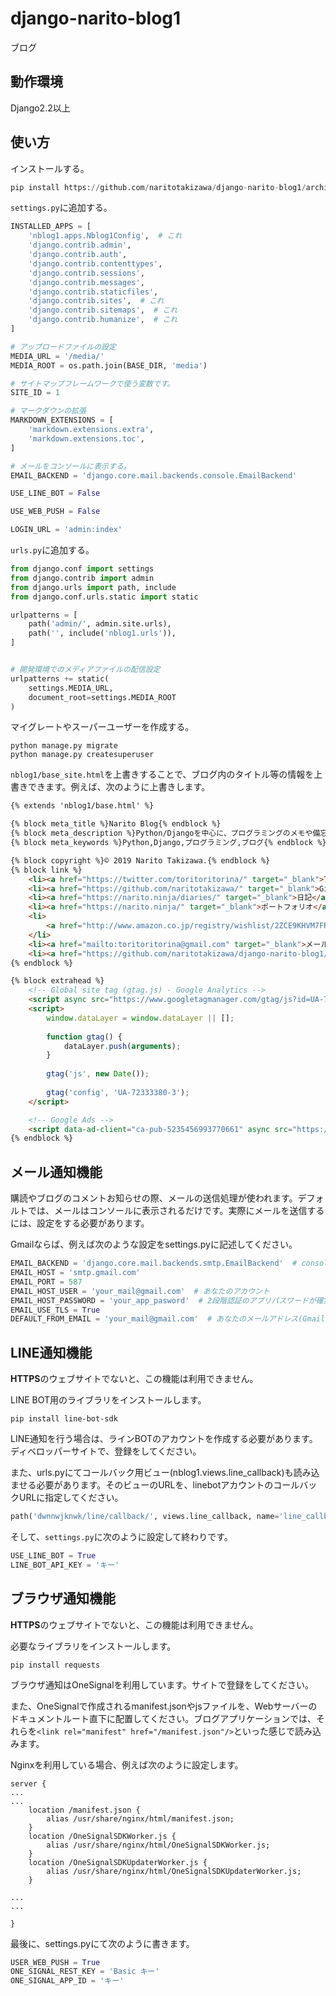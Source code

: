 # django-narito-blog1
ブログ

## 動作環境
Django2.2以上

## 使い方
インストールする。

```python
pip install https://github.com/naritotakizawa/django-narito-blog1/archive/master.tar.gz
```

`settings.py`に追加する。

```python
INSTALLED_APPS = [
    'nblog1.apps.Nblog1Config',  # これ
    'django.contrib.admin',
    'django.contrib.auth',
    'django.contrib.contenttypes',
    'django.contrib.sessions',
    'django.contrib.messages',
    'django.contrib.staticfiles',
    'django.contrib.sites',  # これ
    'django.contrib.sitemaps',  # これ
    'django.contrib.humanize',  # これ
]
```

```python
# アップロードファイルの設定
MEDIA_URL = '/media/'
MEDIA_ROOT = os.path.join(BASE_DIR, 'media')

# サイトマップフレームワークで使う変数です。
SITE_ID = 1

# マークダウンの拡張
MARKDOWN_EXTENSIONS = [
    'markdown.extensions.extra',
    'markdown.extensions.toc',
]

# メールをコンソールに表示する。
EMAIL_BACKEND = 'django.core.mail.backends.console.EmailBackend'

USE_LINE_BOT = False

USE_WEB_PUSH = False

LOGIN_URL = 'admin:index'
```

`urls.py`に追加する。

```python
from django.conf import settings
from django.contrib import admin
from django.urls import path, include
from django.conf.urls.static import static

urlpatterns = [
    path('admin/', admin.site.urls),
    path('', include('nblog1.urls')),
]


# 開発環境でのメディアファイルの配信設定
urlpatterns += static(
    settings.MEDIA_URL,
    document_root=settings.MEDIA_ROOT
)
```


マイグレートやスーパーユーザーを作成する。

```
python manage.py migrate
python manage.py createsuperuser
```

`nblog1/base_site.html`を上書きすることで、ブログ内のタイトル等の情報を上書きできます。例えば、次のように上書きします。

```html
{% extends 'nblog1/base.html' %}

{% block meta_title %}Narito Blog{% endblock %}
{% block meta_description %}Python/Djangoを中心に、プログラミングのメモや備忘録、チュートリアルを書いています。{% endblock %}
{% block meta_keywords %}Python,Django,プログラミング,ブログ{% endblock %}

{% block copyright %}© 2019 Narito Takizawa.{% endblock %}
{% block link %}
    <li><a href="https://twitter.com/toritoritorina/" target="_blank">Twitter</a></li>
    <li><a href="https://github.com/naritotakizawa/" target="_blank">Github</a></li>
    <li><a href="https://narito.ninja/diaries/" target="_blank">日記</a></li>
    <li><a href="https://narito.ninja/" target="_blank">ポートフォリオ</a></li>
    <li>
        <a href="http://www.amazon.co.jp/registry/wishlist/2ZCE9KHVM7FRA/ref=cm_sw_r_tw_ws_f.aTzbDCX47K6" target="_blank">欲しいもの</a>
    </li>
    <li><a href="mailto:toritoritorina@gmail.com" target="_blank">メール</a></li>
    <li><a href="https://github.com/naritotakizawa/django-narito-blog1/" target="_blank">ソースコード</a></li>
{% endblock %}

{% block extrahead %}
    <!-- Global site tag (gtag.js) - Google Analytics -->
    <script async src="https://www.googletagmanager.com/gtag/js?id=UA-72333380-3"></script>
    <script>
        window.dataLayer = window.dataLayer || [];
    
        function gtag() {
            dataLayer.push(arguments);
        }
    
        gtag('js', new Date());
    
        gtag('config', 'UA-72333380-3');
    </script>

    <!-- Google Ads -->
    <script data-ad-client="ca-pub-5235456993770661" async src="https://pagead2.googlesyndication.com/pagead/js/adsbygoogle.js"></script>
{% endblock %}
```

## メール通知機能

購読やブログのコメントお知らせの際、メールの送信処理が使われます。デフォルトでは、メールはコンソールに表示されるだけです。実際にメールを送信するには、設定をする必要があります。

Gmailならば、例えば次のような設定をsettings.pyに記述してください。
```python
EMAIL_BACKEND = 'django.core.mail.backends.smtp.EmailBackend'  # console.EmailBackendを取り消す。
EMAIL_HOST = 'smtp.gmail.com'
EMAIL_PORT = 587
EMAIL_HOST_USER = 'your_mail@gmail.com'  # あなたのアカウント
EMAIL_HOST_PASSWORD = 'your_app_pasword'  # 2段階認証のアプリパスワードが確実
EMAIL_USE_TLS = True
DEFAULT_FROM_EMAIL = 'your_mail@gmail.com'  # あなたのメールアドレス(Gmailなら、EMAIL_HOST_USERと同じになる)
```

## LINE通知機能
**HTTPS**のウェブサイトでないと、この機能は利用できません。

LINE BOT用のライブラリをインストールします。
```
pip install line-bot-sdk
```

LINE通知を行う場合は、ラインBOTのアカウントを作成する必要があります。ディベロッパーサイトで、登録をしてください。

また、urls.pyにてコールバック用ビュー(nblog1.views.line_callback)も読み込ませる必要があります。そのビューのURLを、linebotアカウントのコールバックURLに指定してください。
```python
path('dwnnwjknwk/line/callback/', views.line_callback, name='line_callback'),
```

そして、`settings.py`に次のように設定して終わりです。
```python
USE_LINE_BOT = True
LINE_BOT_API_KEY = 'キー'
```

## ブラウザ通知機能
**HTTPS**のウェブサイトでないと、この機能は利用できません。

必要なライブラリをインストールします。
```
pip install requests
```

ブラウザ通知はOneSignalを利用しています。サイトで登録をしてください。

また、OneSignalで作成されるmanifest.jsonやjsファイルを、Webサーバーのドキュメントルート直下に配置してください。ブログアプリケーションでは、それらを`<link rel="manifest" href="/manifest.json"/>`といった感じで読み込みます。

Nginxを利用している場合、例えば次のように設定します。
```
server {
...
...
    location /manifest.json {
        alias /usr/share/nginx/html/manifest.json;
    }
    location /OneSignalSDKWorker.js {
        alias /usr/share/nginx/html/OneSignalSDKWorker.js;
    }
    location /OneSignalSDKUpdaterWorker.js {
        alias /usr/share/nginx/html/OneSignalSDKUpdaterWorker.js;
    }

...
...

}
```

最後に、settings.pyにて次のように書きます。
```python
USER_WEB_PUSH = True
ONE_SIGNAL_REST_KEY = 'Basic キー'
ONE_SIGNAL_APP_ID = 'キー'
```
